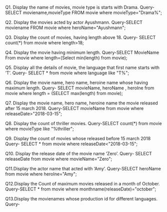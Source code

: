 Q1. Display the name of movies, movie type is starts with Drama.
Query-SELECT moviename,movieType FROM movie where movieType="Drama%";

Q2. Display the movies acted by actor Ayushmann.
Query-SELECT moviename FROM movie where heroName="Ayushmann";

Q3. Display the count of movies, having length above 18.
Query- SELECT count(*) from movie where length>18;

Q4. Display the movie having minimum length.
Query-SELECT MovieName From movie where length=(Select min(length) from movie);

Q5. Display all the details of movie, the language that first name starts with ‘T’.
Query- SELECT * from movie where language like "T%";

Q6. Display the movie name, hero name, heroine name whose having maximum length.
Query- SELECT movieName, heroName , heroIne from movie where length = (SELECT max(length) from movie);

Q7. Display the movie name, hero name, heroine name the movie released after 15 march 2018.
Query-SELECT movieName from movie where releaseDate>"2018-03-15";

Q8. Display the count of thriller movies.
Query-SELECT count(*) from movie where movieType like "%thriller";

Q9. Display the count of movies whose released before 15 march 2018
Query- SELECT * from movie where releaseDate<"2018-03-15";

Q10. Display the release date of the movie name ‘Zero’.
Query- SELECT releaseDate from movie where movieName="Zero";

Q11.Display the actor name that acted with ‘Amy’.
Query-SELECT heroName from movie where heroIne="Amy";

Q12.Display the Count of maximum movies released in a month of October.
Query-SELECT * from movie where monthname(releaseDate)="october";

Q13.Display the movienames whose production id for different languages.
Query-
